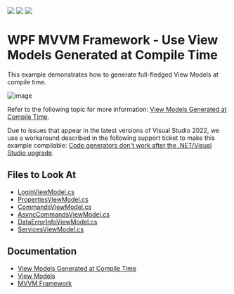 <!-- default badges list -->
![](https://img.shields.io/endpoint?url=https://codecentral.devexpress.com/api/v1/VersionRange/355442878/22.2.2%2B)
[![](https://img.shields.io/badge/Open_in_DevExpress_Support_Center-FF7200?style=flat-square&logo=DevExpress&logoColor=white)](https://supportcenter.devexpress.com/ticket/details/T988205)
[![](https://img.shields.io/badge/📖_How_to_use_DevExpress_Examples-e9f6fc?style=flat-square)](https://docs.devexpress.com/GeneralInformation/403183)
<!-- default badges end -->
# WPF MVVM Framework - Use View Models Generated at Compile Time

This example demonstrates how to generate full-fledged View Models at compile time.

![image](https://user-images.githubusercontent.com/65009440/188104254-908c5f6b-2b63-4342-8d3d-b7696b14bb20.png)

Refer to the following topic for more information: [View Models Generated at Compile Time](https://docs.devexpress.com/WPF/402989/mvvm-framework/viewmodels/compile-time-generated-viewmodels).

Due to issues that appear in the latest versions of Visual Studio 2022, we use a workaround described in the following support ticket to make this example compilable: [Code generators don't work after the .NET/Visual Studio upgrade](https://supportcenter.devexpress.com/ticket/details/t1102440/code-generators-don-t-work-after-the-net-visual-studio-upgrade).

## Files to Look At

* [LoginViewModel.cs](./CS/NET%205/ViewModel/LoginViewModel.cs)
* [PropertiesViewModel.cs](./CS/NET%205/ViewModel/PropertiesViewModel.cs)
* [CommandsViewModel.cs](./CS/NET%205/ViewModel/CommandsViewModel.cs)
* [AsyncCommandsViewModel.cs](./CS/NET%205/ViewModel/AsyncCommandsViewModel.cs)
* [DataErrorInfoViewModel.cs](./CS/NET%205/ViewModel/DataErrorInfoViewModel.cs)
* [ServicesViewModel.cs](./CS/NET%205/ViewModel/ServicesViewModel.cs)

## Documentation

* [View Models Generated at Compile Time](https://docs.devexpress.com/WPF/402989/mvvm-framework/viewmodels/compile-time-generated-viewmodels)
* [View Models](https://docs.devexpress.com/WPF/17439/mvvm-framework/viewmodels)
* [MVVM Framework](https://docs.devexpress.com/WPF/15112/mvvm-framework)
